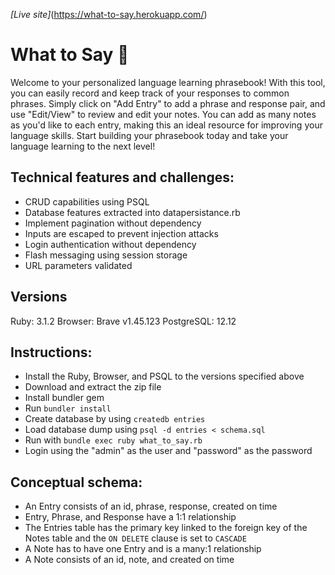 *[Live site]*(https://what-to-say.herokuapp.com/)

# What to Say 💭
Welcome to your personalized language learning phrasebook! With this tool, you can easily record and keep track of your responses to common phrases. Simply click on "Add Entry" to add a phrase and response pair, and use "Edit/View" to review and edit your notes. You can add as many notes as you'd like to each entry, making this an ideal resource for improving your language skills. Start building your phrasebook today and take your language learning to the next level!

## Technical features and challenges:
- CRUD capabilities using PSQL
- Database features extracted into datapersistance.rb
- Implement pagination without dependency
- Inputs are escaped to prevent injection attacks
- Login authentication without dependency
- Flash messaging using session storage
- URL parameters validated

## Versions
Ruby: 3.1.2
Browser: Brave v1.45.123
PostgreSQL: 12.12

## Instructions:
- Install the Ruby, Browser, and PSQL to the versions specified above
- Download and extract the zip file
- Install bundler gem
- Run `bundler install`
- Create database by using `createdb entries`
- Load database dump using `psql -d entries < schema.sql`
- Run with `bundle exec ruby what_to_say.rb`
- Login using the "admin" as the user and "password" as the password

## Conceptual schema:
- An Entry consists of an id, phrase, response, created on time
- Entry, Phrase, and Response have a 1:1 relationship
- The Entries table has the primary key linked to the foreign key of the Notes table and the `ON DELETE` clause is set to `CASCADE`
- A Note has to have one Entry and is a many:1 relationship
- A Note consists of an id, note, and created on time








